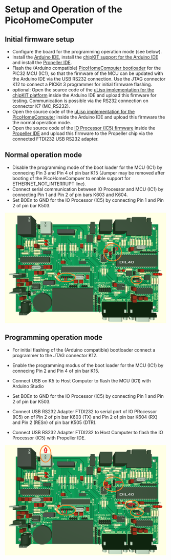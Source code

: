 # Setup and Operation of the PicoHomeComputer

Initial firmware setup
----------------------

- Configure the board for the programming operation mode (see below).
- Install the [Arduino IDE](https://www.arduino.cc/en/software), install the [chipKIT support for the Arduino IDE](https://github.com/mneuroth/PicoHomeComputer/tree/master/chipKIT_patches) and install the [Propeller IDE](https://developer.parallax.com/propelleride/).
- Flash the (Arduino compatible) [PicoHomeComputer bootloader](https://github.com/mneuroth/PicoHomeComputer-pic32-bootloader/tree/master/firmware/bootloaders-hex) for the PIC32 MCU (IC1), so that the firmware of the MCU can be updated with the Arduino IDE via the USB RS232 connection. Use the JTAG connector K12 to connect a PICKit 3 programmer for initial firmware flashing.
- optional: Open the source code of the [uLisp implementation for the chipKIT platform](https://github.com/mneuroth/ulisp-pic32-chipKIT) inside the Arduino IDE and upload this firmware for testing. Communication is possible via the RS232 connection on connector K7 (MC_RS232).
- Open the source code of the [uLisp implementation for the PicoHomeComputer](https://github.com/mneuroth/PicoHomeComputer-ulisp) inside the Arduino IDE and upload this firmware the the normal operation mode.
- Open the source code of the [IO Processor (IC5) firmware](https://github.com/mneuroth/PicoHomeComputer/tree/master/Propeller/Firmware) inside the [Propeller IDE](https://developer.parallax.com/propelleride/) and upload this firmware to the Propeller chip via the connected FTDI232 USB RS232 adapter.

Normal operation mode
---------------------

- Disable the programming mode of the boot loader for the MCU (IC1) by connecing Pin 3 and Pin 4 of pin bar K15 (Jumper may be removed after booting of the PicoHomeCompuer to enable support for ETHERNET_NOT_INTERRUPT line).
- Connect serial communication between IO Processor and MCU (IC1) by connecting Pin 1 and Pin 2 of pin bars K603 and K604.
- Set BOEn to GND for the IO Processor (IC5) by connecting Pin 1 and Pin 2 of pin bar K503.

<img src="ConfigurationForRunning.png" alt="Normal Operation" >

Programming operation mode
--------------------------

- For initial flashing of the (Arduino compatible) bootloader connect a programmer to the JTAG connector K12.
- Enable the programming modus of the boot loader for the MCU (IC1) by connecing Pin 2 and Pin 4 of pin bar K15.
- Connect USB on K5 to Host Computer to flash the MCU (IC1) with Arduino Studio

- Set BOEn to GND for the IO Processor (IC5) by connecting Pin 1 and Pin 2 of pin bar K503.
- Connect USB RS232 Adapter FTDI232 to serial port of IO PRocessor (IC5) on of Pin 2 of pin bar K603 (TX) and Pin 2 of pin bar K604 (RX) and Pin 2 (RESn) of pin bar K505 (DTR).
- Connect USB RS232 Adapter FTDI232 to Host Computer to flash the IO Processor (IC5) with Propeller IDE.

<img src="ConfigurationForProgramming.png" alt="Programming Operation" >
